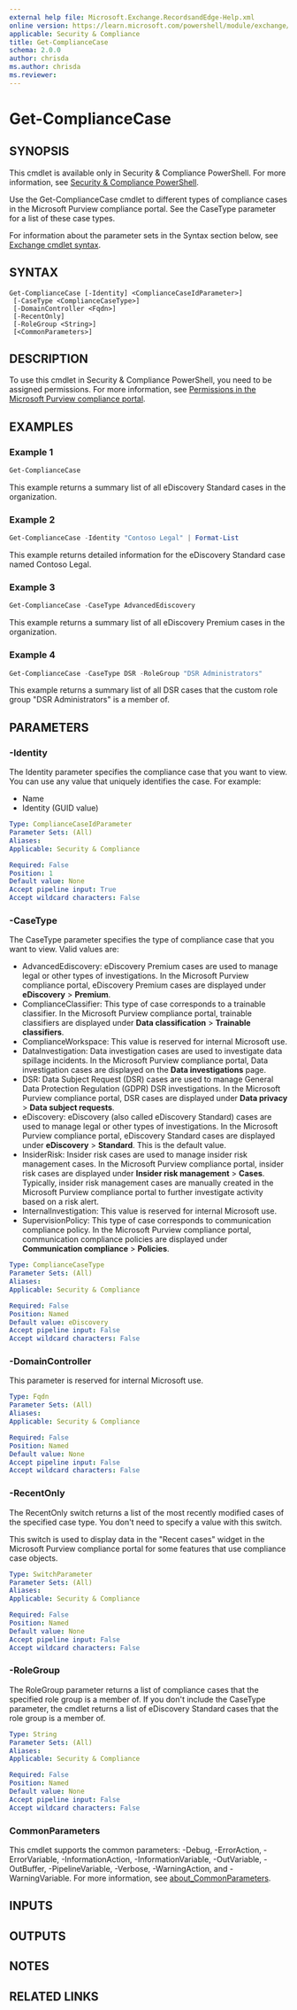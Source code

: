 ```yaml
---
external help file: Microsoft.Exchange.RecordsandEdge-Help.xml
online version: https://learn.microsoft.com/powershell/module/exchange/get-compliancecase
applicable: Security & Compliance
title: Get-ComplianceCase
schema: 2.0.0
author: chrisda
ms.author: chrisda
ms.reviewer:
---
```


# Get-ComplianceCase

## SYNOPSIS
This cmdlet is available only in Security & Compliance PowerShell. For more information, see [Security & Compliance PowerShell](https://learn.microsoft.com/powershell/exchange/scc-powershell).

Use the Get-ComplianceCase cmdlet to different types of compliance cases in the Microsoft Purview compliance portal. See the CaseType parameter for a list of these case types.

For information about the parameter sets in the Syntax section below, see [Exchange cmdlet syntax](https://learn.microsoft.com/powershell/exchange/exchange-cmdlet-syntax).

## SYNTAX

```
Get-ComplianceCase [-Identity] <ComplianceCaseIdParameter>]
 [-CaseType <ComplianceCaseType>]
 [-DomainController <Fqdn>]
 [-RecentOnly]
 [-RoleGroup <String>]
 [<CommonParameters>]
```

## DESCRIPTION
To use this cmdlet in Security & Compliance PowerShell, you need to be assigned permissions. For more information, see [Permissions in the Microsoft Purview compliance portal](https://learn.microsoft.com/purview/microsoft-365-compliance-center-permissions).

## EXAMPLES

### Example 1
```powershell
Get-ComplianceCase
```

This example returns a summary list of all eDiscovery Standard cases in the organization.

### Example 2
```powershell
Get-ComplianceCase -Identity "Contoso Legal" | Format-List
```

This example returns detailed information for the eDiscovery Standard case named Contoso Legal.

### Example 3
```powershell
Get-ComplianceCase -CaseType AdvancedEdiscovery
```

This example returns a summary list of all eDiscovery Premium cases in the organization.

### Example 4
```powershell
Get-ComplianceCase -CaseType DSR -RoleGroup "DSR Administrators"
```

This example returns a summary list of all DSR cases that the custom role group "DSR Administrators" is a member of.

## PARAMETERS

### -Identity
The Identity parameter specifies the compliance case that you want to view. You can use any value that uniquely identifies the case. For example:

- Name
- Identity (GUID value)

```yaml
Type: ComplianceCaseIdParameter
Parameter Sets: (All)
Aliases:
Applicable: Security & Compliance

Required: False
Position: 1
Default value: None
Accept pipeline input: True
Accept wildcard characters: False
```

### -CaseType
The CaseType parameter specifies the type of compliance case that you want to view. Valid values are:

- AdvancedEdiscovery: eDiscovery Premium cases are used to manage legal or other types of investigations. In the Microsoft Purview compliance portal, eDiscovery Premium cases are displayed under **eDiscovery** \> **Premium**.
- ComplianceClassifier: This type of case corresponds to a trainable classifier. In the Microsoft Purview compliance portal, trainable classifiers are displayed under **Data classification** \> **Trainable classifiers**.
- ComplianceWorkspace: This value is reserved for internal Microsoft use.
- DataInvestigation: Data investigation cases are used to investigate data spillage incidents. In the Microsoft Purview compliance portal, Data investigation cases are displayed on the **Data investigations** page.
- DSR: Data Subject Request (DSR) cases are used to manage General Data Protection Regulation (GDPR) DSR investigations. In the Microsoft Purview compliance portal, DSR cases are displayed under **Data privacy** \> **Data subject requests**.
- eDiscovery: eDiscovery (also called eDiscovery Standard) cases are used to manage legal or other types of investigations. In the Microsoft Purview compliance portal, eDiscovery Standard cases are displayed under **eDiscovery** \> **Standard**. This is the default value.
- InsiderRisk: Insider risk cases are used to manage insider risk management cases. In the Microsoft Purview compliance portal, insider risk cases are displayed under **Insider risk management** \> **Cases**. Typically, insider risk management cases are manually created in the Microsoft Purview compliance portal to further investigate activity based on a risk alert.
- InternalInvestigation: This value is reserved for internal Microsoft use.
- SupervisionPolicy: This type of case corresponds to communication compliance policy. In the Microsoft Purview compliance portal, communication compliance policies are displayed under **Communication compliance** \> **Policies**.

```yaml
Type: ComplianceCaseType
Parameter Sets: (All)
Aliases:
Applicable: Security & Compliance

Required: False
Position: Named
Default value: eDiscovery
Accept pipeline input: False
Accept wildcard characters: False
```

### -DomainController
This parameter is reserved for internal Microsoft use.

```yaml
Type: Fqdn
Parameter Sets: (All)
Aliases:
Applicable: Security & Compliance

Required: False
Position: Named
Default value: None
Accept pipeline input: False
Accept wildcard characters: False
```

### -RecentOnly
The RecentOnly switch returns a list of the most recently modified cases of the specified case type. You don't need to specify a value with this switch.

This switch is used to display data in the "Recent cases" widget in the Microsoft Purview compliance portal for some features that use compliance case objects.

```yaml
Type: SwitchParameter
Parameter Sets: (All)
Aliases:
Applicable: Security & Compliance

Required: False
Position: Named
Default value: None
Accept pipeline input: False
Accept wildcard characters: False
```

### -RoleGroup
The RoleGroup parameter returns a list of compliance cases that the specified role group is a member of. If you don't include the CaseType parameter, the cmdlet returns a list of eDiscovery Standard cases that the role group is a member of.

```yaml
Type: String
Parameter Sets: (All)
Aliases:
Applicable: Security & Compliance

Required: False
Position: Named
Default value: None
Accept pipeline input: False
Accept wildcard characters: False
```

### CommonParameters
This cmdlet supports the common parameters: -Debug, -ErrorAction, -ErrorVariable, -InformationAction, -InformationVariable, -OutVariable, -OutBuffer, -PipelineVariable, -Verbose, -WarningAction, and -WarningVariable. For more information, see [about_CommonParameters](https://go.microsoft.com/fwlink/p/?LinkID=113216).

## INPUTS

## OUTPUTS

## NOTES

## RELATED LINKS
